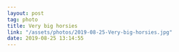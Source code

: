 ```yaml
---
layout: post
tag: photo
title: Very big horsies
link: "/assets/photos/2019-08-25-Very-big-horsies.jpg"
date: 2019-08-25 13:14:55
---
```

